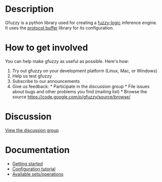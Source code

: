 # Description #

Gfuzzy is a python library used for creating a [fuzzy-logic](http://en.wikipedia.org/wiki/Fuzzy_logic) inference engine. It uses the [protocol buffer](http://code.google.com/p/protobuf/) library for its configuration.

# How to get involved #
You can help make gfuzzy as useful as possible. Here's how:

  1. Try out gfuzzy on your development platform (Linux, Mac, or Windows)
  1. Help us test gfuzzy
  1. Subscribe to our announcements
  1. Give us feedback:
    * Participate in the discussion group
    * File issues about bugs and other problems you find (mailing list)
    * Browse the source https://code.google.com/p/gfuzzy/source/browse/

# Discussion #

[View the discussion group](http://groups.google.com/group/gfuzzy)

# Documentation #
  * [Getting started](GettingStarted.md)
  * [Configuration tutorial](Tutorial.md)
  * [Available sets/operations](SetsOperations.md)